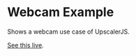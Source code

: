 # Webcam Example

Shows a webcam use case of UpscalerJS.

[See this live](https://githubbox.com/thekevinscott/upscalerjs/tree/master/examples/webcam).
